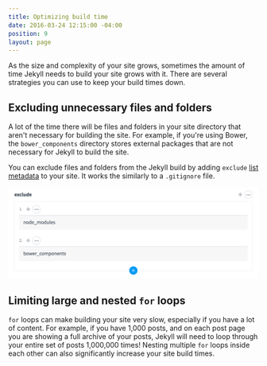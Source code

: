```yaml
---
title: Optimizing build time
date: 2016-03-24 12:15:00 -04:00
position: 9
layout: page
---
```


As the size and complexity of your site grows, sometimes the amount of time Jekyll needs to build your site grows with it. There are several strategies you can use to keep your build times down.

## Excluding unnecessary files and folders

A lot of the time there will be files and folders in your site directory that aren't necessary for building the site. For example, if you're using Bower, the `bower_components` directory stores external packages that are not necessary for Jekyll to build the site.

You can exclude files and folders from the Jekyll build by adding `exclude` [list metadata](/content/metadata/#list) to your site. It works the similarly to a `.gitignore` file.

![Exclude files and folders](/uploads/optimization-exclude.png)

## Limiting large and nested `for` loops

`for` loops can make building your site very slow, especially if you have a lot of content. For example, if you have 1,000 posts, and on each post page you are showing a full archive of your posts, Jekyll will need to loop through your entire set of posts 1,000,000 times! Nesting multiple `for` loops inside each other can also significantly increase your site build times.
